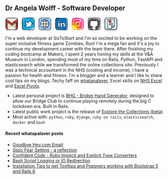 ## Dr Angela Wolff - Software Developer


<a href="mailto:whatapalaver@hey.com"><img height="40" src="/images/iconfinder_social-media_gmail_1873613.png"></a>&nbsp;&nbsp;
<a href="https://twitter.com/DoctorMoxie"><img height="40" src="/images/iconfinder_social-media_twitter_sm.png"></a>&nbsp;&nbsp;
<a href="https://whatapalaver.co.uk"><img height="40" src="/images/iconfinder_social-media_web_1873909.png"></a>&nbsp;&nbsp;
<a href="https://www.linkedin.com/in/angelwolff"><img height="40" src="/images/iconfinder_social-media_linkedin_1727490.png"></a>&nbsp;&nbsp;
<a href="https://instagram/whatapalaver_codes"><img height="40" src="/images/iconfinder_social-media_instagram_1543322.png"></a>&nbsp;&nbsp;
<a href="https://github.com/Whatapalaver"><img height="40" src="/images/iconfinder_social-media_GitHub_1872635.png"></a>&nbsp;&nbsp;
<a href="https://github.com/Whatapalaver/CV/blob/master/README.md"><img height="40" src="/images/iconfinder_social-media_CV_4206650.png"></a>


I'm a web developer at SixToStart and I'm so excited to be working on the super inclusive fitness game Zombies, Run! I'm a mega fan and it's a joy to continue my development career with the team there. 
After finishing my coding bootcamp at Makers, I spent 2 years honing my skills at the V&A Museum in London, spending most of my time on Rails, Python, FastAPI and elasticsearch while we transformed the online collections site. Previously I was a technical accountant in the NHS (costing and income), I have a passion for health and fitness. I'm a blogger and a learner and I like to share cool tips on my blogs. Techy faff on [whatapalaver](https://whatapalaver.co.uk/), Excel skills on [NHS Excel](http://nhsexcel.com/) and [Excel Pivots](http://excelpivots.com/).

- Latest personal project is [BHG - Bridge Hand Generator](http://www.remotebridge.co.uk), designed to allow our Bridge Club to continue playing remotely during the big C lockdown era. Built in Rails.
- Latest public work project is the release of [Explore the Collections (beta)](https://www.vam.ac.uk/blog/digital/announcing-explore-the-collections)
- Most active with: `python`, `ruby`, `django`, `ruby on rails`, `elasticsearch`, `docker` and `bash`

#### Recent whatapalaver posts
<!-- BLOG-POST-LIST:START -->
- [Goodbye Hey.com Email](https://whatapalaver.co.uk/goodbye-hey-dot-com)
- [Stoic Fear Setting - a reflection](https://whatapalaver.co.uk/stoic-fear-setting)
- [Confident Code - Ruby Implicit and Explicit Type Converters](https://whatapalaver.co.uk/ruby-implicit-explicit-type-conversion)
- [Bash Script Logging or IO Redirection](https://whatapalaver.co.uk/bash-logging)
- [Installation Tips to get Tooltips and Popovers working with Bootstrap 5 and Rails 6](https://whatapalaver.co.uk/bootstrap-5-rails-6)
<!-- BLOG-POST-LIST:END -->

